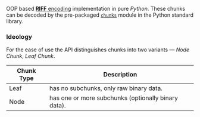 OOP based [**RIFF** encoding][1] implementation in pure *Python*. These chunks can be decoded by the pre-packaged [`chunks`][2] module in
the Python standard library.

### Ideology
For the ease of use the API distinguishes chunks into two variants — *Node Chunk*, *Leaf Chunk*.

| Chunk Type |                     Description                     |
|------------|-----------------------------------------------------|
|    Leaf    |       has no subchunks, only raw binary data.       |
|    Node    | has one or more subchunks (optionally binary data). |


[1]: https://en.wikipedia.org/wiki/Resource_Interchange_File_Format
[2]: https://docs.python.org/3/library/chunk.html
